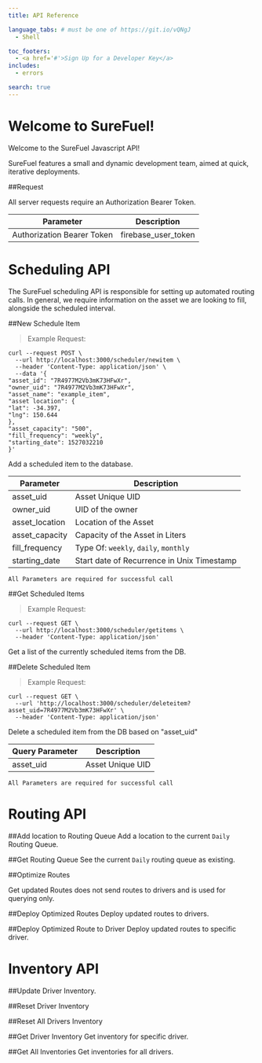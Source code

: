 ```yaml
---
title: API Reference

language_tabs: # must be one of https://git.io/vQNgJ
  - Shell

toc_footers:
  - <a href='#'>Sign Up for a Developer Key</a>
includes:
  - errors

search: true
---
```


# Welcome to SureFuel!

Welcome to the SureFuel Javascript API!

SureFuel features a small and dynamic development team, aimed at quick, iterative deployments.

##Request

All server requests require an Authorization Bearer Token.

Parameter |  Description
--------- | -----------
Authorization Bearer Token |  firebase_user_token


# Scheduling API

The SureFuel scheduling API is responsible for setting up automated routing calls. In general, we require information on the asset we are looking to fill, alongside the scheduled interval.

##New Schedule Item



> Example Request:

```shell
curl --request POST \
  --url http://localhost:3000/scheduler/newitem \
  --header 'Content-Type: application/json' \
  --data '{
"asset_id": "7R4977M2Vb3mK73HFwXr",
"owner_uid": "7R4977M2Vb3mK73HFwXr",
"asset_name": "example_item",
"asset location": {
"lat": -34.397,
"lng": 150.644
},
"asset_capacity": "500",
"fill_frequency": "weekly",
"starting_date": 1527032210
}'
```


Add a scheduled item to the database.

Parameter |  Description
--------- | -----------
asset_uid |  Asset Unique UID
owner_uid |  UID of the owner
asset_location |  Location of the Asset
asset_capacity |  Capacity of the Asset in Liters
fill_frequency | Type Of: `weekly`, `daily`, `monthly`
starting_date |  Start date of Recurrence in Unix Timestamp




<aside class="notice">
<code>All Parameters are required for successful call </code>
</aside>

##Get Scheduled Items

> Example Request:

```shell
curl --request GET \
  --url http://localhost:3000/scheduler/getitems \
  --header 'Content-Type: application/json'
```

Get a list of the currently scheduled items from the DB.








##Delete Scheduled Item

> Example Request:

```shell
curl --request GET \
  --url 'http://localhost:3000/scheduler/deleteitem?asset_uid=7R4977M2Vb3mK73HFwXr' \
  --header 'Content-Type: application/json'
```

Delete a scheduled item from the DB based on "asset_uid"

Query Parameter |  Description
--------- | -----------
asset_uid |  Asset Unique UID

<aside class="notice">
<code>All Parameters are required for successful call </code>
</aside>



# Routing API

##Add location to Routing Queue
Add a location to the current `Daily` Routing Queue.

##Get Routing Queue
See the current `Daily` routing queue as existing.

##Optimize Routes
<aside class="warning">Get updated Routes does not send routes to drivers and is used for querying only.</aside>

##Deploy Optimized Routes
Deploy updated routes to drivers.

##Deploy Optimized Route to Driver
Deploy updated routes to specific driver.

# Inventory API

##Update Driver Inventory.

##Reset Driver Inventory

##Reset All Drivers Inventory

##Get Driver Inventory
Get inventory for specific driver.

##Get All Inventories
Get inventories for all drivers.



